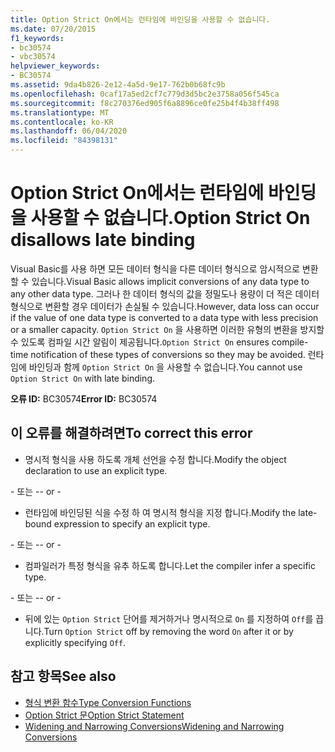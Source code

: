 ```yaml
---
title: Option Strict On에서는 런타임에 바인딩을 사용할 수 없습니다.
ms.date: 07/20/2015
f1_keywords:
- bc30574
- vbc30574
helpviewer_keywords:
- BC30574
ms.assetid: 9da4b826-2e12-4a5d-9e17-762b0b68fc9b
ms.openlocfilehash: 0caf17a5ed2cf7c779d3d5bc2e3758a056f545ca
ms.sourcegitcommit: f8c270376ed905f6a8896ce0fe25b4f4b38ff498
ms.translationtype: MT
ms.contentlocale: ko-KR
ms.lasthandoff: 06/04/2020
ms.locfileid: "84398131"
---
```

# <a name="option-strict-on-disallows-late-binding"></a><span data-ttu-id="7a40e-102">Option Strict On에서는 런타임에 바인딩을 사용할 수 없습니다.</span><span class="sxs-lookup"><span data-stu-id="7a40e-102">Option Strict On disallows late binding</span></span>
<span data-ttu-id="7a40e-103">Visual Basic를 사용 하면 모든 데이터 형식을 다른 데이터 형식으로 암시적으로 변환할 수 있습니다.</span><span class="sxs-lookup"><span data-stu-id="7a40e-103">Visual Basic allows implicit conversions of any data type to any other data type.</span></span> <span data-ttu-id="7a40e-104">그러나 한 데이터 형식의 값을 정밀도나 용량이 더 적은 데이터 형식으로 변환할 경우 데이터가 손실될 수 있습니다.</span><span class="sxs-lookup"><span data-stu-id="7a40e-104">However, data loss can occur if the value of one data type is converted to a data type with less precision or a smaller capacity.</span></span> <span data-ttu-id="7a40e-105">`Option Strict On` 을 사용하면 이러한 유형의 변환을 방지할 수 있도록 컴파일 시간 알림이 제공됩니다.</span><span class="sxs-lookup"><span data-stu-id="7a40e-105">`Option Strict On` ensures compile-time notification of these types of conversions so they may be avoided.</span></span> <span data-ttu-id="7a40e-106">런타임에 바인딩과 함께 `Option Strict On` 을 사용할 수 없습니다.</span><span class="sxs-lookup"><span data-stu-id="7a40e-106">You cannot use `Option Strict On` with late binding.</span></span>  

 <span data-ttu-id="7a40e-107">**오류 ID:** BC30574</span><span class="sxs-lookup"><span data-stu-id="7a40e-107">**Error ID:** BC30574</span></span>  
  
## <a name="to-correct-this-error"></a><span data-ttu-id="7a40e-108">이 오류를 해결하려면</span><span class="sxs-lookup"><span data-stu-id="7a40e-108">To correct this error</span></span>  
  
- <span data-ttu-id="7a40e-109">명시적 형식을 사용 하도록 개체 선언을 수정 합니다.</span><span class="sxs-lookup"><span data-stu-id="7a40e-109">Modify the object declaration to use an explicit type.</span></span>  
  
 <span data-ttu-id="7a40e-110">\- 또는 -</span><span class="sxs-lookup"><span data-stu-id="7a40e-110">\- or -</span></span>  
  
- <span data-ttu-id="7a40e-111">런타임에 바인딩된 식을 수정 하 여 명시적 형식을 지정 합니다.</span><span class="sxs-lookup"><span data-stu-id="7a40e-111">Modify the late-bound expression to specify an explicit type.</span></span>  
  
 <span data-ttu-id="7a40e-112">\- 또는 -</span><span class="sxs-lookup"><span data-stu-id="7a40e-112">\- or -</span></span>  
  
- <span data-ttu-id="7a40e-113">컴파일러가 특정 형식을 유추 하도록 합니다.</span><span class="sxs-lookup"><span data-stu-id="7a40e-113">Let the compiler infer a specific type.</span></span>  
  
 <span data-ttu-id="7a40e-114">\- 또는 -</span><span class="sxs-lookup"><span data-stu-id="7a40e-114">\- or -</span></span>  
  
- <span data-ttu-id="7a40e-115">뒤에 있는 `Option Strict` 단어를 제거하거나 명시적으로 `On` 를 지정하여 `Off`를 끕니다.</span><span class="sxs-lookup"><span data-stu-id="7a40e-115">Turn `Option Strict` off by removing the word `On` after it or by explicitly specifying `Off`.</span></span>  
  
## <a name="see-also"></a><span data-ttu-id="7a40e-116">참고 항목</span><span class="sxs-lookup"><span data-stu-id="7a40e-116">See also</span></span>

- [<span data-ttu-id="7a40e-117">형식 변환 함수</span><span class="sxs-lookup"><span data-stu-id="7a40e-117">Type Conversion Functions</span></span>](../language-reference/functions/type-conversion-functions.md)
- [<span data-ttu-id="7a40e-118">Option Strict 문</span><span class="sxs-lookup"><span data-stu-id="7a40e-118">Option Strict Statement</span></span>](../language-reference/statements/option-strict-statement.md)
- [<span data-ttu-id="7a40e-119">Widening and Narrowing Conversions</span><span class="sxs-lookup"><span data-stu-id="7a40e-119">Widening and Narrowing Conversions</span></span>](../programming-guide/language-features/data-types/widening-and-narrowing-conversions.md)
